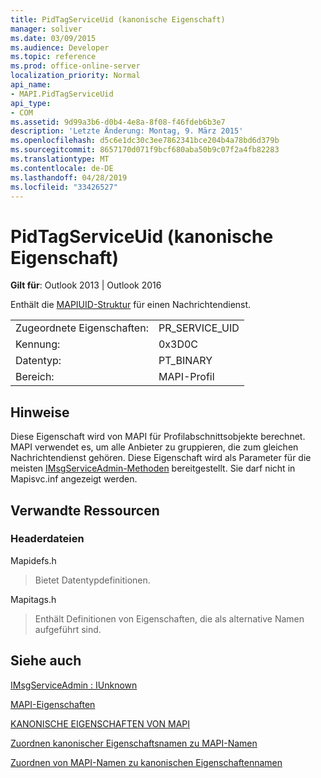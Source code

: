 ```yaml
---
title: PidTagServiceUid (kanonische Eigenschaft)
manager: soliver
ms.date: 03/09/2015
ms.audience: Developer
ms.topic: reference
ms.prod: office-online-server
localization_priority: Normal
api_name:
- MAPI.PidTagServiceUid
api_type:
- COM
ms.assetid: 9d99a3b6-d0b4-4e8a-8f08-f46fdeb6b3e7
description: 'Letzte Änderung: Montag, 9. März 2015'
ms.openlocfilehash: d5c6e1dc30c3ee7862341bce204b4a78bd6d379b
ms.sourcegitcommit: 8657170d071f9bcf680aba50b9c07f2a4fb82283
ms.translationtype: MT
ms.contentlocale: de-DE
ms.lasthandoff: 04/28/2019
ms.locfileid: "33426527"
---
```

# <a name="pidtagserviceuid-canonical-property"></a>PidTagServiceUid (kanonische Eigenschaft)

  
  
**Gilt für**: Outlook 2013 | Outlook 2016 
  
Enthält die [MAPIUID-Struktur](mapiuid.md) für einen Nachrichtendienst. 
  
|||
|:-----|:-----|
|Zugeordnete Eigenschaften:  <br/> |PR_SERVICE_UID  <br/> |
|Kennung:  <br/> |0x3D0C  <br/> |
|Datentyp:  <br/> |PT_BINARY  <br/> |
|Bereich:  <br/> |MAPI-Profil  <br/> |
   
## <a name="remarks"></a>Hinweise

Diese Eigenschaft wird von MAPI für Profilabschnittsobjekte berechnet. MAPI verwendet es, um alle Anbieter zu gruppieren, die zum gleichen Nachrichtendienst gehören. Diese Eigenschaft wird als Parameter für die meisten [IMsgServiceAdmin-Methoden](imsgserviceadminiunknown.md) bereitgestellt. Sie darf nicht in Mapisvc.inf angezeigt werden. 
  
## <a name="related-resources"></a>Verwandte Ressourcen

### <a name="header-files"></a>Headerdateien

Mapidefs.h
  
> Bietet Datentypdefinitionen.
    
Mapitags.h
  
> Enthält Definitionen von Eigenschaften, die als alternative Namen aufgeführt sind.
    
## <a name="see-also"></a>Siehe auch



[IMsgServiceAdmin : IUnknown](imsgserviceadminiunknown.md)


[MAPI-Eigenschaften](mapi-properties.md)
  
[KANONISCHE EIGENSCHAFTEN VON MAPI](mapi-canonical-properties.md)
  
[Zuordnen kanonischer Eigenschaftsnamen zu MAPI-Namen](mapping-canonical-property-names-to-mapi-names.md)
  
[Zuordnen von MAPI-Namen zu kanonischen Eigenschaftennamen](mapping-mapi-names-to-canonical-property-names.md)

